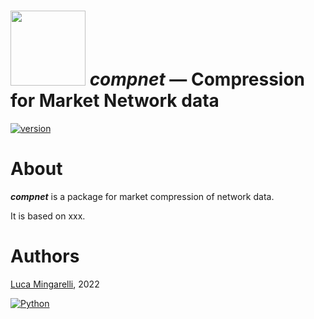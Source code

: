 # <img src="compnet/res/icons/Network_Compression.png" width="120px"/> *compnet* — Compression for Market Network data 


[![version](https://img.shields.io/badge/version-0.0.0-success.svg)](#)

# About

***compnet*** is a package for market compression of network data.

It is based on xxx.





# Authors
[Luca Mingarelli](https://gitlab.sofa.dev/Luca.Mingarelli), 2022

[![Python](https://img.shields.io/static/v1?label=made%20with&message=Python&color=blue&style=for-the-badge&logo=Python&logoColor=white)](#)
